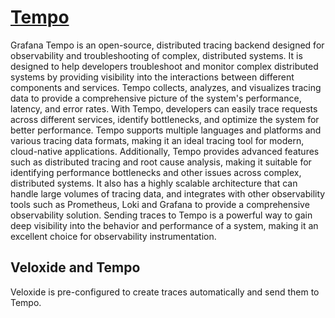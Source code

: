 # [Tempo](https://grafana.com/oss/tempo/)

Grafana Tempo is an open-source, distributed tracing backend designed for observability and troubleshooting of complex, distributed systems. It is designed to help developers troubleshoot and monitor complex distributed systems by providing visibility into the interactions between different components and services. Tempo collects, analyzes, and visualizes tracing data to provide a comprehensive picture of the system's performance, latency, and error rates. With Tempo, developers can easily trace requests across different services, identify bottlenecks, and optimize the system for better performance. Tempo supports multiple languages and platforms and various tracing data formats, making it an ideal tracing tool for modern, cloud-native applications. Additionally, Tempo provides advanced features such as distributed tracing and root cause analysis, making it suitable for identifying performance bottlenecks and other issues across complex, distributed systems. It also has a highly scalable architecture that can handle large volumes of tracing data, and integrates with other observability tools such as Prometheus, Loki and Grafana to provide a comprehensive observability solution. Sending traces to Tempo is a powerful way to gain deep visibility into the behavior and performance of a system, making it an excellent choice for observability instrumentation.

## Veloxide and Tempo 

Veloxide is pre-configured to create traces automatically and send them to Tempo.